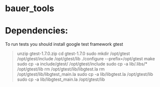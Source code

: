 # bauer_tools

# Dependencies:
To run tests you should install google test framework gtest
>unzip gtest-1.7.0.zip
>cd gtest-1.7.0
>sudo mkdir /opt/gtest /opt/gtest/include /opt/gtest/lib
>./configure --prefix=/opt/gtest
>make
>sudo cp -a include/gtest/ /opt/gtest/include
>sudo cp -a lib/.libs/* /opt/gtest/lib
>rm /opt/gtest/lib/libgtest.la
>rm /opt/gtest/lib/libgtest_main.la
>sudo cp -a lib/libgtest.la /opt/gtest/lib
>sudo cp -a lib/libgtest_main.la /opt/gtest/lib
